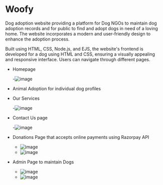 # Woofy


Dog adoption website providing a platform for Dog NGOs to maintain dog adoption records and for public to find and adopt dogs in need of a loving home. The website incorporates a modern and user-friendly design to enhance the adoption process.

Built using HTML, CSS, Node.js, and EJS, the website's frontend is developed for a dog using HTML and CSS, ensuring a visually appealing and responsive interface. Users can navigate through different pages.
- Homepage
  
  -![image](https://github.com/sumedha73/Woofy---Dog-Adoption-Website/assets/91325061/60124b8f-c8ce-4566-a90f-a80421e2cded)

- Animal Adoption for individual dog profiles
- Our Services
  
  -![image](https://github.com/sumedha73/Woofy---Dog-Adoption-Website/assets/91325061/cd7e92dc-4c16-41d6-b6ff-a2f92252d6de)

- Contact Us page
  
  -![image](https://github.com/sumedha73/Woofy---Dog-Adoption-Website/assets/91325061/981e9432-de03-4891-aa15-ec5f7759ad2e)

- Donations Page that accepts online payments using Razorpay API
  
  - ![image](https://github.com/sumedha73/Woofy---Dog-Adoption-Website/assets/91325061/de274f71-8275-473c-9180-6c8ff18b095b)
  - ![image](https://github.com/sumedha73/Woofy---Dog-Adoption-Website/assets/91325061/076d2d8b-0d61-4257-8861-a3e44de370d9)

- Admin Page to maintain Dogs
  
  - ![image](https://github.com/sumedha73/Woofy---Dog-Adoption-Website/assets/91325061/9f2d2425-fe40-4c11-8fdf-63e9bc5773a9)
  - ![image](https://github.com/sumedha73/Woofy---Dog-Adoption-Website/assets/91325061/7dce69f7-d5fe-4b52-9a52-4a027840bb0f)


